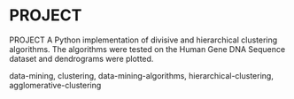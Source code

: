 # PROJECT
PROJECT
A Python implementation of divisive and hierarchical clustering algorithms. The algorithms were tested on the Human Gene DNA Sequence dataset and dendrograms were plotted.

data-mining,
clustering,
data-mining-algorithms,
hierarchical-clustering,
agglomerative-clustering
